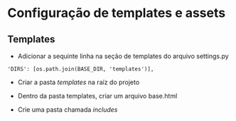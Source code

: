 # Configuração de templates e assets

## Templates
* Adicionar a sequinte linha na seção de templates do arquivo settings.py

`'DIRS': [os.path.join(BASE_DIR, 'templates')],`

* Criar a pasta _templates_ na raíz do projeto 

* Dentro da pasta templates, criar um arquivo base.html

* Crie uma pasta chamada _includes_